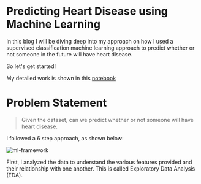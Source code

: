 # Predicting Heart Disease using Machine Learning

In this blog I will be diving deep into my approach on how I used a supervised classification machine learning
approach to predict whether or not someone in the future will have heart disease. 

So let's get started!

My detailed work is shown in this [notebook](https://github.com/minnielahoti/data-science-machine-learning/blob/master/Classification-heart-disease/heart-disease-classification.ipynb)

# Problem Statement
> Given the dataset, can we predict whether or not someone will have heart disease. 

I followed a 6 step approach, as shown below:

![ml-framework](images/ML-workflow.png)

First, I analyzed the data to understand the various features provided and their relationship with one another. This is called Exploratory Data Analysis (EDA). 

